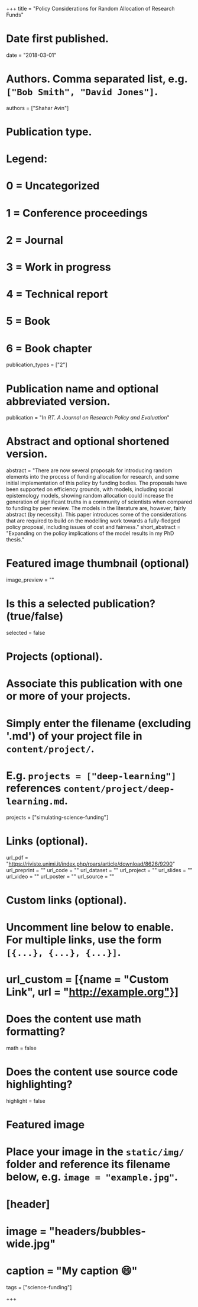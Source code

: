 +++
title = "Policy Considerations for Random Allocation of Research Funds"

# Date first published.
date = "2018-03-01"

# Authors. Comma separated list, e.g. `["Bob Smith", "David Jones"]`.
authors = ["Shahar Avin"]

# Publication type.
# Legend:
# 0 = Uncategorized
# 1 = Conference proceedings
# 2 = Journal
# 3 = Work in progress
# 4 = Technical report
# 5 = Book
# 6 = Book chapter
publication_types = ["2"]

# Publication name and optional abbreviated version.
publication = "In *RT. A Journal on Research Policy and Evaluation*"

# Abstract and optional shortened version.
abstract = "There are now several proposals for introducing random elements into the process of funding allocation for research, and some initial implementation of this policy by funding bodies. The proposals have been supported on efficiency grounds, with models, including social epistemology models, showing random allocation could increase the generation of significant truths in a community of scientists when compared to funding by peer review. The models in the literature are, however, fairly abstract (by necessity). This paper introduces some of the considerations that are required to build on the modelling work towards a fully-fledged policy proposal, including issues of cost and fairness."
short_abstract = "Expanding on the policy implications of the model results in my PhD thesis."

# Featured image thumbnail (optional)
image_preview = ""

# Is this a selected publication? (true/false)
selected = false

# Projects (optional).
#   Associate this publication with one or more of your projects.
#   Simply enter the filename (excluding '.md') of your project file in `content/project/`.
#   E.g. `projects = ["deep-learning"]` references `content/project/deep-learning.md`.
projects = ["simulating-science-funding"]

# Links (optional).
url_pdf = "https://riviste.unimi.it/index.php/roars/article/download/8626/9290"
url_preprint = ""
url_code = ""
url_dataset = ""
url_project = ""
url_slides = ""
url_video = ""
url_poster = ""
url_source = ""

# Custom links (optional).
#   Uncomment line below to enable. For multiple links, use the form `[{...}, {...}, {...}]`.
# url_custom = [{name = "Custom Link", url = "http://example.org"}]

# Does the content use math formatting?
math = false

# Does the content use source code highlighting?
highlight = false

# Featured image
# Place your image in the `static/img/` folder and reference its filename below, e.g. `image = "example.jpg"`.
# [header]
# image = "headers/bubbles-wide.jpg"
# caption = "My caption 😄"

tags = ["science-funding"]

+++

